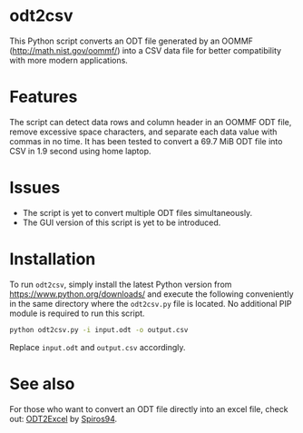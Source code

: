 # odt2csv
This Python script converts an ODT file generated by an OOMMF (http://math.nist.gov/oommf/) into a CSV data file for better compatibility with more modern applications.

# Features

The script can detect data rows and column header in an OOMMF ODT file, remove excessive space characters, and separate each data value with commas in no time. It has been tested to convert a 69.7 MiB ODT file into CSV in 1.9 second using home laptop.

# Issues

- The script is yet to convert multiple ODT files simultaneously.
- The GUI version of this script is yet to be introduced.

# Installation

To run `odt2csv`, simply install the latest Python version from https://www.python.org/downloads/ and execute the following conveniently in the same directory where the `odt2csv.py` file is located. No additional PIP module is required to run this script.

```sh
python odt2csv.py -i input.odt -o output.csv
```

Replace `input.odt` and `output.csv` accordingly.

# See also

For those who want to convert an ODT file directly into an excel file, check out: [ODT2Excel](https://github.com/Spiros94/ODT2Excel) by [Spiros94](https://github.com/Spiros94).
